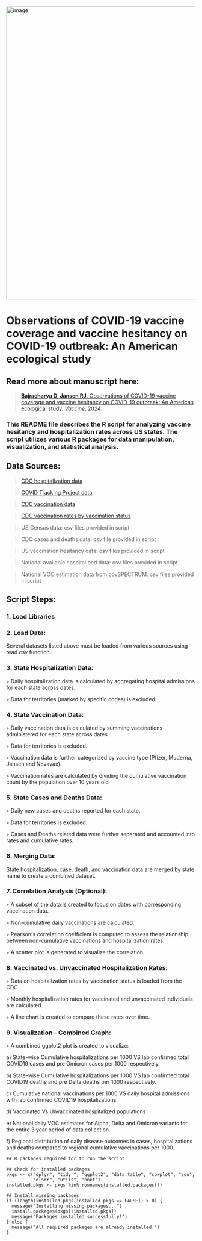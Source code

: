 <img width="779" alt="image" src="https://github.com/user-attachments/assets/4898a819-b640-4730-92fd-21e081e2bb57">


# Observations of COVID-19 vaccine coverage and vaccine hesitancy on COVID-19 outbreak: An American ecological study 

## Read more about manuscript here:
> [__Bajracharya D, Jansen RJ.__ Observations of COVID-19 vaccine coverage and vaccine hesitancy on COVID-19 outbreak: An American ecological study. *Vaccine*, 2024.](https://pubmed.ncbi.nlm.nih.gov/38103963/)

### This README file describes the R script for analyzing vaccine hesitancy and hospitalization rates across US states. The script utilizes various R packages for data manipulation, visualization, and statistical analysis.


## Data Sources:
> [CDC hospitalization data](https://healthdata.gov/api/views/g62h-syeh/rows.csv?accessType=DOWNLOAD/)

> [COVID Tracking Project data](https://covidtracking.com/data/download/all-states-history.csv)

> [CDC vaccination data](https://data.cdc.gov/api/views/unsk-b7fc/rows.csv?accessType=DOWNLOAD)

> [CDC vaccination rates by vaccination status](https://data.cdc.gov/api/views/k3na-u7xf/rows.csv?accessType=DOWNLOAD)

> US Census data: csv files provided in script

> CDC cases and deaths data: csv file provided in script

> US vaccination hesitancy data: csv files provided in script

> National available hospital bed data: csv files provided in script

> National VOC estimation data from covSPECTRUM: csv files provided in script


## Script Steps:
### 1. Load Libraries 

### 2. Load Data: 
Several datasets listed above must be loaded from various sources using read.csv function. 
      
### 3. State Hospitalization Data:
◦ Daily hospitalization data is calculated by aggregating hospital admissions for each state across dates.

◦ Data for territories (marked by specific codes) is excluded.
      
### 4. State Vaccination Data:
◦ Daily vaccination data is calculated by summing vaccinations administered for each state across dates.

◦ Data for territories is excluded.

◦ Vaccination data is further categorized by vaccine type (Pfizer, Moderna, Jansen and Novavax).

◦ Vaccination rates are calculated by dividing the cumulative vaccination count by the population over 10 years old 
      
### 5. State Cases and Deaths Data:
◦ Daily new cases and deaths reported for each state.

◦ Data for territories is excluded.

◦ Cases and Deaths related data were further separated and accounted into rates and cumulative rates.
      
### 6. Merging Data:
State hospitalization, case, death, and vaccination data are merged by state name to create a combined dataset.
            
### 7. Correlation Analysis (Optional):
◦ A subset of the data is created to focus on dates with corresponding vaccination data.

◦ Non-cumulative daily vaccinations are calculated.

◦ Pearson's correlation coefficient is computed to assess the relationship between non-cumulative vaccinations and hospitalization rates.

◦ A scatter plot is generated to visualize the correlation.
      
### 8. Vaccinated vs. Unvaccinated Hospitalization Rates:
◦ Data on hospitalization rates by vaccination status is loaded from the CDC.

◦ Monthly hospitalization rates for vaccinated and unvaccinated individuals are calculated.

◦ A line chart is created to compare these rates over time.

### 9. Visualization - Combined Graph:
◦ A combined ggplot2 plot is created to visualize:

   a) State-wise Cumulative hospitalizations per 1000 VS lab confirmed total COVID19 cases and pre Omicron cases per 1000 respectively.
  
   b) State-wise Cumulative hospitalizations per 1000 VS lab confirmed total COVID19 deaths and pre Delta deaths per 1000 respectively.
  
   c) Cumulative national vaccinations per 1000 VS daily hospital admissions with lab confirmed COVID19 hospitalizations.

   d) Vaccinated Vs Unvaccinated hospitalized populations

   e) National daily VOC estimates for Alpha, Delta and Omicron variants for the entire 3 year period of data collection.

   f) Regional distribution of daily disease outcomes in cases, hospitalizations and deaths compared to regional cumulative vaccinations per 1000.
  
```
## R packages required for to run the script

## Check for installed packages
pkgs <- c("dplyr", "tidyr", "ggplot2", "data.table", "cowplot", "zoo", 
          "olsrr", "utils", "nnet")
installed.pkgs <- pkgs %in% rownames(installed.packages())

## Install missing packages
if (length(installed.pkgs[installed.pkgs == FALSE]) > 0) {
  message("Installing missing packages...")
  install.packages(pkgs[!installed.pkgs])
  message("Packages installed successfully!")
} else {
  message("All required packages are already installed.")
}

```
